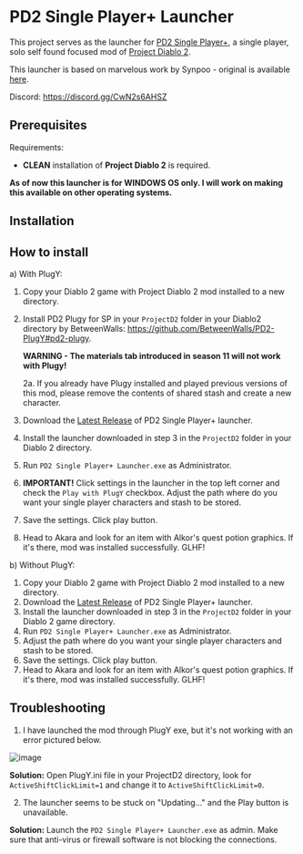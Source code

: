 # PD2 Single Player+ Launcher

This project serves as the launcher for [PD2 Single Player+](https://github.com/Lukaszpg/PD2-Single-Player-Plus-mod), a single player, solo self found focused mod of [Project Diablo 2](https://projectdiablo2.com/).

This launcher is based on marvelous work by Synpoo - original is available [here](https://github.com/synpoox/pd2-reawakening-launcher).

Discord: https://discord.gg/CwN2s6AHSZ

## Prerequisites

Requirements:

- **CLEAN** installation of **Project Diablo 2** is required.
  
**As of now this launcher is for WINDOWS OS only. I will work on making this available on other operating systems.**

## Installation

## How to install

a) With PlugY:

1. Copy your Diablo 2 game with Project Diablo 2 mod installed to a new directory.
2. Install PD2 Plugy for SP in your `ProjectD2` folder in your Diablo2 directory by BetweenWalls: https://github.com/BetweenWalls/PD2-PlugY#pd2-plugy.

   **WARNING - The materials tab introduced in season 11 will not work with Plugy!**
   
	2a. If you already have Plugy installed and played previous versions of this mod, please remove the contents of shared stash and create a new character.
3. Download the [Latest Release](https://github.com/Lukaszpg/pd2-single-player-plus-launcher) of PD2 Single Player+ launcher.
4. Install the launcher downloaded in step 3 in the `ProjectD2` folder in your Diablo 2 directory.
6. Run `PD2 Single Player+ Launcher.exe` as Administrator.
7. **IMPORTANT!** Click settings in the launcher in the top left corner and check the `Play with PlugY` checkbox. Adjust the path where do you want your single player characters and stash to be stored.
8. Save the settings. Click play button.
9. Head to Akara and look for an item with Alkor's quest potion graphics. If it's there, mod was installed successfully. GLHF!

b) Without PlugY:


1. Copy your Diablo 2 game with Project Diablo 2 mod installed to a new directory.
2. Download the [Latest Release](https://github.com/Lukaszpg/pd2-single-player-plus-launcher) of PD2 Single Player+ launcher.
3. Install the launcher downloaded in step 3 in the `ProjectD2` folder in your Diablo 2 game directory.
4. Run `PD2 Single Player+ Launcher.exe` as Administrator.
5. Adjust the path where do you want your single player characters and stash to be stored.
6. Save the settings. Click play button.
7. Head to Akara and look for an item with Alkor's quest potion graphics. If it's there, mod was installed successfully. GLHF!

## Troubleshooting

1. I have launched the mod through PlugY exe, but it's not working with an error pictured below.

![image](https://github.com/user-attachments/assets/5147e3cc-6e4b-49cd-9a65-bee7476d7dfb)

**Solution:** Open PlugY.ini file in your ProjectD2 directory, look for `ActiveShiftClickLimit=1` and change it to `ActiveShiftClickLimit=0`. 

2. The launcher seems to be stuck on "Updating..." and the Play button is unavailable.

**Solution:** Launch the `PD2 Single Player+ Launcher.exe` as admin. Make sure that anti-virus or firewall software is not blocking the connections.
